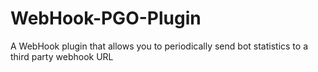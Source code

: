 # WebHook-PGO-Plugin
A WebHook plugin that allows you to periodically send bot statistics to a third party webhook URL
